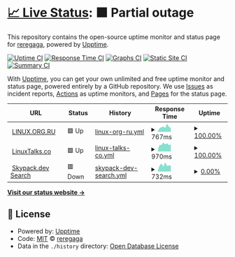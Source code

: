# [📈 Live Status](https://reregaga.github.io/lor-upptime): <!--live status--> **🟧 Partial outage**

This repository contains the open-source uptime monitor and status page for [reregaga](https://reregaga.github.io/lor-upptime), powered by [Upptime](https://github.com/upptime/upptime).

[![Uptime CI](https://github.com/reregaga/lor-upptime/workflows/Uptime%20CI/badge.svg)](https://github.com/reregaga/lor-upptime/actions?query=workflow%3A%22Uptime+CI%22)
[![Response Time CI](https://github.com/reregaga/lor-upptime/workflows/Response%20Time%20CI/badge.svg)](https://github.com/reregaga/lor-upptime/actions?query=workflow%3A%22Response+Time+CI%22)
[![Graphs CI](https://github.com/reregaga/lor-upptime/workflows/Graphs%20CI/badge.svg)](https://github.com/reregaga/lor-upptime/actions?query=workflow%3A%22Graphs+CI%22)
[![Static Site CI](https://github.com/reregaga/lor-upptime/workflows/Static%20Site%20CI/badge.svg)](https://github.com/reregaga/lor-upptime/actions?query=workflow%3A%22Static+Site+CI%22)
[![Summary CI](https://github.com/reregaga/lor-upptime/workflows/Summary%20CI/badge.svg)](https://github.com/reregaga/lor-upptime/actions?query=workflow%3A%22Summary+CI%22)

With [Upptime](https://upptime.js.org), you can get your own unlimited and free uptime monitor and status page, powered entirely by a GitHub repository. We use [Issues](https://github.com/reregaga/lor-upptime/issues) as incident reports, [Actions](https://github.com/reregaga/lor-upptime/actions) as uptime monitors, and [Pages](https://reregaga.github.io/lor-upptime) for the status page.

<!--start: status pages-->
<!-- This summary is generated by Upptime (https://github.com/upptime/upptime) -->
<!-- Do not edit this manually, your changes will be overwritten -->
<!-- prettier-ignore -->
| URL | Status | History | Response Time | Uptime |
| --- | ------ | ------- | ------------- | ------ |
| <img alt="" src="https://icons.duckduckgo.com/ip3/www.linux.org.ru.ico" height="13"> [LINUX.ORG.RU](https://www.linux.org.ru/) | 🟩 Up | [linux-org-ru.yml](https://github.com/reregaga/lor-upptime/commits/HEAD/history/linux-org-ru.yml) | <details><summary><img alt="Response time graph" src="./graphs/linux-org-ru/response-time-week.png" height="20"> 767ms</summary><br><a href="https://reregaga.github.io/lor-upptime/history/linux-org-ru"><img alt="Response time 1127" src="https://img.shields.io/endpoint?url=https%3A%2F%2Fraw.githubusercontent.com%2Freregaga%2Flor-upptime%2FHEAD%2Fapi%2Flinux-org-ru%2Fresponse-time.json"></a><br><a href="https://reregaga.github.io/lor-upptime/history/linux-org-ru"><img alt="24-hour response time 674" src="https://img.shields.io/endpoint?url=https%3A%2F%2Fraw.githubusercontent.com%2Freregaga%2Flor-upptime%2FHEAD%2Fapi%2Flinux-org-ru%2Fresponse-time-day.json"></a><br><a href="https://reregaga.github.io/lor-upptime/history/linux-org-ru"><img alt="7-day response time 767" src="https://img.shields.io/endpoint?url=https%3A%2F%2Fraw.githubusercontent.com%2Freregaga%2Flor-upptime%2FHEAD%2Fapi%2Flinux-org-ru%2Fresponse-time-week.json"></a><br><a href="https://reregaga.github.io/lor-upptime/history/linux-org-ru"><img alt="30-day response time 1418" src="https://img.shields.io/endpoint?url=https%3A%2F%2Fraw.githubusercontent.com%2Freregaga%2Flor-upptime%2FHEAD%2Fapi%2Flinux-org-ru%2Fresponse-time-month.json"></a><br><a href="https://reregaga.github.io/lor-upptime/history/linux-org-ru"><img alt="1-year response time 1184" src="https://img.shields.io/endpoint?url=https%3A%2F%2Fraw.githubusercontent.com%2Freregaga%2Flor-upptime%2FHEAD%2Fapi%2Flinux-org-ru%2Fresponse-time-year.json"></a></details> | <details><summary><a href="https://reregaga.github.io/lor-upptime/history/linux-org-ru">100.00%</a></summary><a href="https://reregaga.github.io/lor-upptime/history/linux-org-ru"><img alt="All-time uptime 99.97%" src="https://img.shields.io/endpoint?url=https%3A%2F%2Fraw.githubusercontent.com%2Freregaga%2Flor-upptime%2FHEAD%2Fapi%2Flinux-org-ru%2Fuptime.json"></a><br><a href="https://reregaga.github.io/lor-upptime/history/linux-org-ru"><img alt="24-hour uptime 100.00%" src="https://img.shields.io/endpoint?url=https%3A%2F%2Fraw.githubusercontent.com%2Freregaga%2Flor-upptime%2FHEAD%2Fapi%2Flinux-org-ru%2Fuptime-day.json"></a><br><a href="https://reregaga.github.io/lor-upptime/history/linux-org-ru"><img alt="7-day uptime 100.00%" src="https://img.shields.io/endpoint?url=https%3A%2F%2Fraw.githubusercontent.com%2Freregaga%2Flor-upptime%2FHEAD%2Fapi%2Flinux-org-ru%2Fuptime-week.json"></a><br><a href="https://reregaga.github.io/lor-upptime/history/linux-org-ru"><img alt="30-day uptime 100.00%" src="https://img.shields.io/endpoint?url=https%3A%2F%2Fraw.githubusercontent.com%2Freregaga%2Flor-upptime%2FHEAD%2Fapi%2Flinux-org-ru%2Fuptime-month.json"></a><br><a href="https://reregaga.github.io/lor-upptime/history/linux-org-ru"><img alt="1-year uptime 99.96%" src="https://img.shields.io/endpoint?url=https%3A%2F%2Fraw.githubusercontent.com%2Freregaga%2Flor-upptime%2FHEAD%2Fapi%2Flinux-org-ru%2Fuptime-year.json"></a></details>
| <img alt="" src="https://icons.duckduckgo.com/ip3/linuxtalks.co.ico" height="13"> [LinuxTalks.co](https://linuxtalks.co/) | 🟩 Up | [linux-talks-co.yml](https://github.com/reregaga/lor-upptime/commits/HEAD/history/linux-talks-co.yml) | <details><summary><img alt="Response time graph" src="./graphs/linux-talks-co/response-time-week.png" height="20"> 970ms</summary><br><a href="https://reregaga.github.io/lor-upptime/history/linux-talks-co"><img alt="Response time 1366" src="https://img.shields.io/endpoint?url=https%3A%2F%2Fraw.githubusercontent.com%2Freregaga%2Flor-upptime%2FHEAD%2Fapi%2Flinux-talks-co%2Fresponse-time.json"></a><br><a href="https://reregaga.github.io/lor-upptime/history/linux-talks-co"><img alt="24-hour response time 956" src="https://img.shields.io/endpoint?url=https%3A%2F%2Fraw.githubusercontent.com%2Freregaga%2Flor-upptime%2FHEAD%2Fapi%2Flinux-talks-co%2Fresponse-time-day.json"></a><br><a href="https://reregaga.github.io/lor-upptime/history/linux-talks-co"><img alt="7-day response time 970" src="https://img.shields.io/endpoint?url=https%3A%2F%2Fraw.githubusercontent.com%2Freregaga%2Flor-upptime%2FHEAD%2Fapi%2Flinux-talks-co%2Fresponse-time-week.json"></a><br><a href="https://reregaga.github.io/lor-upptime/history/linux-talks-co"><img alt="30-day response time 2788" src="https://img.shields.io/endpoint?url=https%3A%2F%2Fraw.githubusercontent.com%2Freregaga%2Flor-upptime%2FHEAD%2Fapi%2Flinux-talks-co%2Fresponse-time-month.json"></a><br><a href="https://reregaga.github.io/lor-upptime/history/linux-talks-co"><img alt="1-year response time 1549" src="https://img.shields.io/endpoint?url=https%3A%2F%2Fraw.githubusercontent.com%2Freregaga%2Flor-upptime%2FHEAD%2Fapi%2Flinux-talks-co%2Fresponse-time-year.json"></a></details> | <details><summary><a href="https://reregaga.github.io/lor-upptime/history/linux-talks-co">100.00%</a></summary><a href="https://reregaga.github.io/lor-upptime/history/linux-talks-co"><img alt="All-time uptime 99.84%" src="https://img.shields.io/endpoint?url=https%3A%2F%2Fraw.githubusercontent.com%2Freregaga%2Flor-upptime%2FHEAD%2Fapi%2Flinux-talks-co%2Fuptime.json"></a><br><a href="https://reregaga.github.io/lor-upptime/history/linux-talks-co"><img alt="24-hour uptime 100.00%" src="https://img.shields.io/endpoint?url=https%3A%2F%2Fraw.githubusercontent.com%2Freregaga%2Flor-upptime%2FHEAD%2Fapi%2Flinux-talks-co%2Fuptime-day.json"></a><br><a href="https://reregaga.github.io/lor-upptime/history/linux-talks-co"><img alt="7-day uptime 100.00%" src="https://img.shields.io/endpoint?url=https%3A%2F%2Fraw.githubusercontent.com%2Freregaga%2Flor-upptime%2FHEAD%2Fapi%2Flinux-talks-co%2Fuptime-week.json"></a><br><a href="https://reregaga.github.io/lor-upptime/history/linux-talks-co"><img alt="30-day uptime 99.92%" src="https://img.shields.io/endpoint?url=https%3A%2F%2Fraw.githubusercontent.com%2Freregaga%2Flor-upptime%2FHEAD%2Fapi%2Flinux-talks-co%2Fuptime-month.json"></a><br><a href="https://reregaga.github.io/lor-upptime/history/linux-talks-co"><img alt="1-year uptime 99.87%" src="https://img.shields.io/endpoint?url=https%3A%2F%2Fraw.githubusercontent.com%2Freregaga%2Flor-upptime%2FHEAD%2Fapi%2Flinux-talks-co%2Fuptime-year.json"></a></details>
| <img alt="" src="https://icons.duckduckgo.com/ip3/www.skypack.dev.ico" height="13"> [Skypack.dev Search](https://www.skypack.dev/search?q=react) | 🟥 Down | [skypack-dev-search.yml](https://github.com/reregaga/lor-upptime/commits/HEAD/history/skypack-dev-search.yml) | <details><summary><img alt="Response time graph" src="./graphs/skypack-dev-search/response-time-week.png" height="20"> 732ms</summary><br><a href="https://reregaga.github.io/lor-upptime/history/skypack-dev-search"><img alt="Response time 784" src="https://img.shields.io/endpoint?url=https%3A%2F%2Fraw.githubusercontent.com%2Freregaga%2Flor-upptime%2FHEAD%2Fapi%2Fskypack-dev-search%2Fresponse-time.json"></a><br><a href="https://reregaga.github.io/lor-upptime/history/skypack-dev-search"><img alt="24-hour response time 690" src="https://img.shields.io/endpoint?url=https%3A%2F%2Fraw.githubusercontent.com%2Freregaga%2Flor-upptime%2FHEAD%2Fapi%2Fskypack-dev-search%2Fresponse-time-day.json"></a><br><a href="https://reregaga.github.io/lor-upptime/history/skypack-dev-search"><img alt="7-day response time 732" src="https://img.shields.io/endpoint?url=https%3A%2F%2Fraw.githubusercontent.com%2Freregaga%2Flor-upptime%2FHEAD%2Fapi%2Fskypack-dev-search%2Fresponse-time-week.json"></a><br><a href="https://reregaga.github.io/lor-upptime/history/skypack-dev-search"><img alt="30-day response time 734" src="https://img.shields.io/endpoint?url=https%3A%2F%2Fraw.githubusercontent.com%2Freregaga%2Flor-upptime%2FHEAD%2Fapi%2Fskypack-dev-search%2Fresponse-time-month.json"></a><br><a href="https://reregaga.github.io/lor-upptime/history/skypack-dev-search"><img alt="1-year response time 775" src="https://img.shields.io/endpoint?url=https%3A%2F%2Fraw.githubusercontent.com%2Freregaga%2Flor-upptime%2FHEAD%2Fapi%2Fskypack-dev-search%2Fresponse-time-year.json"></a></details> | <details><summary><a href="https://reregaga.github.io/lor-upptime/history/skypack-dev-search">0.00%</a></summary><a href="https://reregaga.github.io/lor-upptime/history/skypack-dev-search"><img alt="All-time uptime 0.00%" src="https://img.shields.io/endpoint?url=https%3A%2F%2Fraw.githubusercontent.com%2Freregaga%2Flor-upptime%2FHEAD%2Fapi%2Fskypack-dev-search%2Fuptime.json"></a><br><a href="https://reregaga.github.io/lor-upptime/history/skypack-dev-search"><img alt="24-hour uptime 0.00%" src="https://img.shields.io/endpoint?url=https%3A%2F%2Fraw.githubusercontent.com%2Freregaga%2Flor-upptime%2FHEAD%2Fapi%2Fskypack-dev-search%2Fuptime-day.json"></a><br><a href="https://reregaga.github.io/lor-upptime/history/skypack-dev-search"><img alt="7-day uptime 0.00%" src="https://img.shields.io/endpoint?url=https%3A%2F%2Fraw.githubusercontent.com%2Freregaga%2Flor-upptime%2FHEAD%2Fapi%2Fskypack-dev-search%2Fuptime-week.json"></a><br><a href="https://reregaga.github.io/lor-upptime/history/skypack-dev-search"><img alt="30-day uptime 0.00%" src="https://img.shields.io/endpoint?url=https%3A%2F%2Fraw.githubusercontent.com%2Freregaga%2Flor-upptime%2FHEAD%2Fapi%2Fskypack-dev-search%2Fuptime-month.json"></a><br><a href="https://reregaga.github.io/lor-upptime/history/skypack-dev-search"><img alt="1-year uptime 0.00%" src="https://img.shields.io/endpoint?url=https%3A%2F%2Fraw.githubusercontent.com%2Freregaga%2Flor-upptime%2FHEAD%2Fapi%2Fskypack-dev-search%2Fuptime-year.json"></a></details>

<!--end: status pages-->

[**Visit our status website →**](https://reregaga.github.io/lor-upptime)

## 📄 License

- Powered by: [Upptime](https://github.com/upptime/upptime)
- Code: [MIT](./LICENSE) © [reregaga](https://reregaga.github.io/lor-upptime)
- Data in the `./history` directory: [Open Database License](https://opendatacommons.org/licenses/odbl/1-0/)
